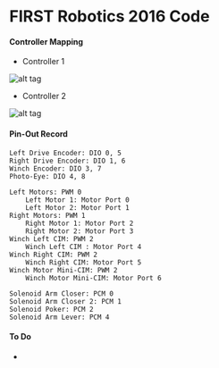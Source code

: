 # FIRST Robotics 2016 Code

#### Controller Mapping
* Controller 1

![alt tag](https://raw.githubusercontent.com/matthewknecht/RealRoboCode2016/master/2016%20Controller%201.png)
* Controller 2

![alt tag](https://raw.githubusercontent.com/matthewknecht/RealRoboCode2016/master/2016%20Controller%202.png)

#### Pin-Out Record
```
Left Drive Encoder: DIO 0, 5
Right Drive Encoder: DIO 1, 6
Winch Encoder: DIO 3, 7
Photo-Eye: DIO 4, 8

Left Motors: PWM 0
	Left Motor 1: Motor Port 0
	Left Motor 2: Motor Port 1
Right Motors: PWM 1
	Right Motor 1: Motor Port 2
	Right Motor 2: Motor Port 3
Winch Left CIM: PWM 2
	Winch Left CIM : Motor Port 4
Winch Right CIM: PWM 2
	Winch Right CIM: Motor Port 5 
Winch Motor Mini-CIM: PWM 2
	Winch Motor Mini-CIM: Motor Port 6

Solenoid Arm Closer: PCM 0
Solenoid Arm Closer 2: PCM 1
Solenoid Poker: PCM 2
Solenoid Arm Lever: PCM 4
```
#### To Do
* 
